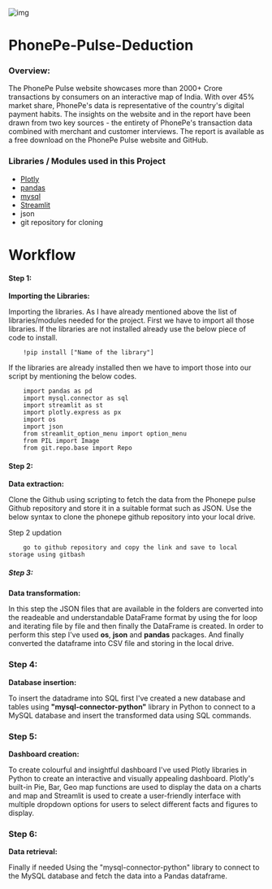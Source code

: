 ![img](https://user-images.githubusercontent.com/121713702/226621611-58ea743a-9f9d-43cd-880f-39e0f4e45b9c.png)

# PhonePe-Pulse-Deduction 
### Overview:
The PhonePe Pulse website showcases more than 2000+ Crore transactions by consumers on an interactive map of India. With over 45% market share,
PhonePe's data is representative of the country's digital payment habits. The insights on the website and in the report have been drawn from two key sources - 
the entirety of PhonePe's transaction data combined with merchant and customer interviews. The report is available as a free download on the PhonePe Pulse website and GitHub.
### Libraries / Modules used in this Project
+ [Plotly](https://plotly.com/)
+ [pandas](https://pandas.pydata.org/docs/reference/general_functions.html)
+ [mysql](https://www.mysql.com/)
+ [Streamlit](https://docs.streamlit.io/)
+ json
+ git repository for cloning

 # Workflow
 
 #### Step 1:
 
 **Importing the Libraries:**
 
   Importing the libraries. As I have already mentioned above the list of libraries/modules needed for the project. First we have to import all those libraries. If the libraries are not installed already use the below piece of code to install.

        !pip install ["Name of the library"]
    
   If the libraries are already installed then we have to import those into our script by mentioning the below codes.

        import pandas as pd
        import mysql.connector as sql
        import streamlit as st
        import plotly.express as px
        import os
        import json
        from streamlit_option_menu import option_menu
        from PIL import Image
        from git.repo.base import Repo


 #### Step 2:
 
 **Data extraction:** 

   Clone the Github using scripting to fetch the data from the Phonepe pulse Github repository and store it in a suitable format such as JSON. Use the below syntax to clone the phonepe github repository into your local drive.

Step 2 updation
    
        go to github repository and copy the link and save to local storage using gitbash

##### Step 3:
 
 **Data transformation:**
 
   In this step the JSON files that are available in the folders are converted into the readeable and understandable DataFrame format by using the for loop and iterating file by file and then finally the DataFrame is created. In order to perform this step I've used **os**, **json** and **pandas** packages. And finally converted the dataframe into CSV file and storing in the local drive.

   ### Step 4:
 
 **Database insertion:**
 
   To insert the datadrame into SQL first I've created a new database and tables using **"mysql-connector-python"** library in Python to connect to a MySQL database and insert the transformed data using SQL commands.
   ### Step 5:
 
 **Dashboard creation:**
 
   To create colourful and insightful dashboard I've used Plotly libraries in Python to create an interactive and visually appealing dashboard. Plotly's built-in Pie, Bar, Geo map functions are used to display the data on a charts and map and Streamlit is used to create a user-friendly interface with multiple dropdown options for users to select different facts and figures to display.
    
 ### Step 6:
 
 **Data retrieval:**
 
   Finally if needed Using the "mysql-connector-python" library to connect to the MySQL database and fetch the data into a Pandas dataframe.

   



 
